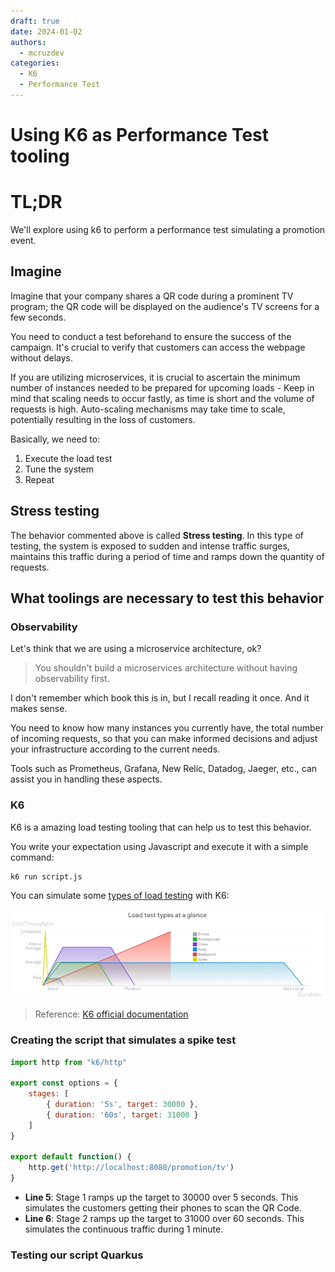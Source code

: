 ```yaml
---
draft: true 
date: 2024-01-02
authors:
  - mcruzdev
categories:
  - K6
  - Performance Test
---
```



# Using K6 as Performance Test tooling

# TL;DR

We'll explore using k6 to perform a performance test simulating a promotion event.

## Imagine

Imagine that your company shares a QR code during a prominent TV program; the QR code will be displayed on the audience's TV screens for a few seconds.

You need to conduct a test beforehand to ensure the success of the campaign. It's crucial to verify that customers can access the webpage without delays. 

If you are utilizing microservices, it is crucial to ascertain the minimum number of instances needed to be prepared for upcoming loads - Keep in mind that scaling needs to occur fastly, as time is short and the volume of requests is high. Auto-scaling mechanisms may take time to scale, potentially resulting in the loss of customers. 

Basically, we need to:

1. Execute the load test
2. Tune the system
3. Repeat

## Stress testing

The behavior commented above is called **Stress testing**. In this type of testing, the system is exposed to sudden and intense traffic surges, maintains this traffic during a period of time and ramps down the quantity of requests.

## What toolings are necessary to test this behavior

### Observability 
Let's think that we are using a microservice architecture, ok? 

> You shouldn't build a microservices architecture without having observability first.

I don't remember which book this is in, but I recall reading it once. And it makes sense.

You need to know how many instances you currently have, the total number of incoming requests, so that you can make informed decisions and adjust your infrastructure according to the current needs.

Tools such as Prometheus, Grafana, New Relic, Datadog, Jaeger, etc., can assist you in handling these aspects.

### K6

K6 is a amazing load testing tooling that can help us to test this behavior. 

You write your expectation using Javascript and execute it with a simple command:

```sh
k6 run script.js
```

You can simulate some [types of load testing](https://k6.io/docs/test-types/load-test-types/) with K6:

![test-types](test-types.png)
> Reference: [K6 official documentation](https://k6.io/docs/test-types/load-test-types/) 

### Creating the script that simulates a spike test

```js linenums="1" hl_lines="5-6"
import http from "k6/http"

export const options = {
    stages: [
        { duration: '5s', target: 30000 },
        { duration: '60s', target: 31000 }
    ]
}

export default function() {
    http.get('http://localhost:8080/promotion/tv')
}
```

- **Line 5**: Stage 1 ramps up the target to 30000 over 5 seconds. This simulates the customers getting their phones to scan the QR Code.
- **Line 6**: Stage 2 ramps up the target to 31000 over 60 seconds. This simulates the continuous traffic during 1 minute.

### Testing our script Quarkus